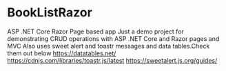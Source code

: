 # BookListRazor
ASP .NET Core Razor Page based app
Just a demo project for demonstrating CRUD operations with ASP .NET Core and Razor pages and MVC
Also uses sweet alert and toastr messages and data tables.Check them out below
https://datatables.net/
https://cdnjs.com/libraries/toastr.js/latest
https://sweetalert.js.org/guides/
